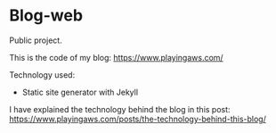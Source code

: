 # Blog-web

Public project.

This is the code of my blog: <https://www.playingaws.com/>

Technology used:

- Static site generator with Jekyll

I have explained the technology behind the blog in this post: <https://www.playingaws.com/posts/the-technology-behind-this-blog/>
